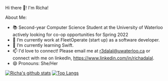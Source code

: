 Hi there 👋! I'm Richa! 

About Me: 

- 📚 Second-year Computer Science Student at the University of Waterloo actively looking for co-op opportunities for Spring 2022
- 🔭 I’m currently work at FleetOperate (start up) as a software developer. 
- 🌱 I’m currently learning Swift. 
- 📫 I'd love to connect! Please email me at r3dalal@uwaterloo.ca or connect with me on linkedln, https://www.linkedin.com/in/richadalal.
- 😄 Pronouns: She/Her

[![Richa's github stats](https://github-readme-stats.vercel.app/api?username=richadalal)](https://github.com/richadalal/github-readme-stats)
[![Top Langs](https://github-readme-stats.vercel.app/api/top-langs/?username=richadalal&layout=compact)](https://github.com/richadalal/github-readme-stats)

